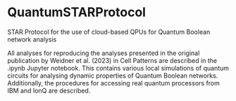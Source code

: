 # QuantumSTARProtocol
STAR Protocol for the use of cloud-based QPUs for Quantum Boolean network analysis

All analyses for reproducing the analyses presented in the original publication by Weidner et al. (2023) in Cell Patterns are described in the .ipynb Jupyter notebook.
This contains various local simulations of quantum circuits for analysing dynamic properties of Quantum Boolean networks.
Additionally, the procedures for accessing real quantum processors from IBM and IonQ are described.

